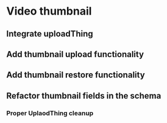 # Video thumbnail

## Integrate uploadThing

## Add thumbnail upload functionality

## Add thumbnail restore functionality

## Refactor thumbnail fields in the schema

### Proper UplaodThing cleanup
